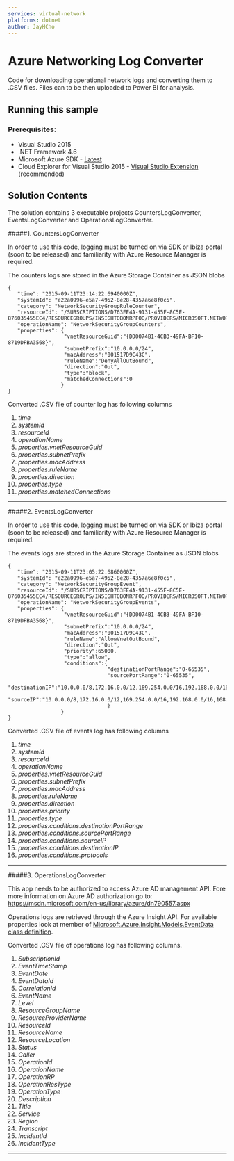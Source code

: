 ```yaml
---
services: virtual-network
platforms: dotnet
author: JayHCho
---
```


# Azure Networking Log Converter

Code for downloading operational network logs and converting them to .CSV files.  Files can to be then uploaded to Power BI for analysis.
## Running this sample
### Prerequisites:

* Visual Studio 2015
* .NET Framework 4.6
* Microsoft Azure SDK - [Latest](https://azure.microsoft.com/en-us/downloads/)
* Cloud Explorer for Visual Studio 2015 - [Visual Studio Extension](https://visualstudiogallery.msdn.microsoft.com/84e83a7c-9606-4f9f-83dd-0f6182f13add) (recommended)
 
## Solution Contents
The solution contains 3  executable projects CountersLogConverter, EventsLogConverter and OperationsLogConverter.


#####1.  CountersLogConverter

In order to use this code, logging must be turned on via SDK or Ibiza portal (soon to be released)
and familiarity with Azure Resource Manager is required.

The counters logs are stored in the Azure Storage Container as JSON blobs
```
{
   "time": "2015-09-11T23:14:22.6940000Z",
   "systemId": "e22a0996-e5a7-4952-8e28-4357a6e8f0c5",
   "category": "NetworkSecurityGroupRuleCounter",
   "resourceId": "/SUBSCRIPTIONS/D763EE4A-9131-455F-8C5E-876035455EC4/RESOURCEGROUPS/INSIGHTOBONRPFOO/PROVIDERS/MICROSOFT.NETWORK/NETWORKSECURITYGROUPS/NSGINSIGHTOBONRPFOO",
   "operationName": "NetworkSecurityGroupCounters",
   "properties": {
                  "vnetResourceGuid":"{DD0074B1-4CB3-49FA-BF10-8719DFBA3568}",
                  "subnetPrefix":"10.0.0.0/24",
                  "macAddress":"001517D9C43C",
                  "ruleName":"DenyAllOutBound",
                  "direction":"Out",
                  "type":"block",
                  "matchedConnections":0
                 }
}
```

Converted .CSV file of counter log has following columns

1. *time*
2. *systemId*
3. *resourceId*
4. *operationName*
5. *properties.vnetResourceGuid*
6. *properties.subnetPrefix*
7. *properties.macAddress*
8. *properties.ruleName*
9. *properties.direction*
10. *properties.type*
11. *properties.matchedConnections*

---

#####2.  EventsLogConverter

In order to use this code, logging must be turned on via SDK or Ibiza portal (soon to be released)
and familiarity with Azure Resource Manager is required.

The events logs are stored in the Azure Storage Container as JSON blobs
```
{
   "time": "2015-09-11T23:05:22.6860000Z",
   "systemId": "e22a0996-e5a7-4952-8e28-4357a6e8f0c5",
   "category": "NetworkSecurityGroupEvent",
   "resourceId": "/SUBSCRIPTIONS/D763EE4A-9131-455F-8C5E-876035455EC4/RESOURCEGROUPS/INSIGHTOBONRPFOO/PROVIDERS/MICROSOFT.NETWORK/NETWORKSECURITYGROUPS/NSGINSIGHTOBONRPFOO",
   "operationName": "NetworkSecurityGroupEvents",
   "properties": {
                  "vnetResourceGuid":"{DD0074B1-4CB3-49FA-BF10-8719DFBA3568}",
                  "subnetPrefix":"10.0.0.0/24",
                  "macAddress":"001517D9C43C",
                  "ruleName":"AllowVnetOutBound",
                  "direction":"Out",
                  "priority":65000,
                  "type":"allow",
                  "conditions":{
                                "destinationPortRange":"0-65535",
                                "sourcePortRange":"0-65535",
                                "destinationIP":"10.0.0.0/8,172.16.0.0/12,169.254.0.0/16,192.168.0.0/16,168.63.129.16/32",
                                "sourceIP":"10.0.0.0/8,172.16.0.0/12,169.254.0.0/16,192.168.0.0/16,168.63.129.16/32"
                                }
                 }
}
```

Converted .CSV file of events log has following columns

1. *time*
2. *systemId*
3. *resourceId*
4. *operationName*
5. *properties.vnetResourceGuid*
6. *properties.subnetPrefix*
7. *properties.macAddress*
8. *properties.ruleName*
9. *properties.direction*
10. *properties.priority*
11. *properties.type*
12. *properties.conditions.destinationPortRange*
13. *properties.conditions.sourcePortRange*
14. *properties.conditions.sourceIP*
15. *properties.conditions.destinationIP*
16. *properties.conditions.protocols*

---

#####3.  OperationsLogConverter

This app needs to be authorized to access Azure AD management API.
Fore more information on Azure AD authorization go to: https://msdn.microsoft.com/en-us/library/azure/dn790557.aspx

Operations logs are retrieved through the Azure Insight API.  For available properties look at member of [Microsoft.Azure.Insight.Models.EventData class definition](https://msdn.microsoft.com/en-us/library/azure/microsoft.azure.insights.models.eventdata.aspx).

Converted .CSV file of operations log has following columns.

1. *SubscriptionId*
2. *EventTimeStamp*
3. *EventDate*
4. *EventDataId*
5. *CorrelationId*
6. *EventName*
7. *Level*
8. *ResourceGroupName*
9. *ResourceProviderName*
10. *ResourceId*
11. *ResourceName*
12. *ResourceLocation*
13. *Status*
14. *Caller*
15. *OperationId*
16. *OperationName*
17. *OperationRP*
18. *OperationResType*
19. *OperationType*
20. *Description*
21. *Title*
22. *Service*
23. *Region*
24. *Transcript*
25. *IncidentId*
26. *IncidentType*

---

